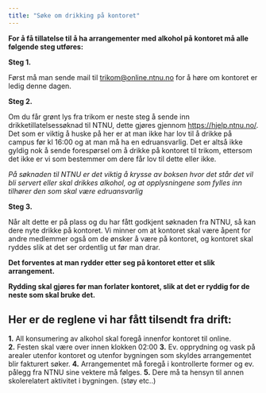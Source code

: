 ```yaml
---
title: "Søke om drikking på kontoret"
---
```


**For å få tillatelse til å ha arrangementer med alkohol på kontoret må alle følgende steg utføres:**

**Steg 1.**	

Først må man sende mail til trikom@online.ntnu.no for å høre om kontoret er ledig denne dagen.


**Steg 2.**	

Om du får grønt lys fra trikom er neste steg å sende inn drikketillatelsessøknad til NTNU, dette gjøres gjennom https://hjelp.ntnu.no/. Det som er viktig å huske på her er at man ikke har lov til å drikke på campus før kl 16:00 og at man må ha en edruansvarlig. Det er altså ikke gyldig nok å sende forespørsel om å drikke på kontoret til trikom, ettersom det ikke er vi som bestemmer om dere får lov til dette eller ikke.


_På søknaden til NTNU er det viktig å krysse av boksen hvor det står det vil bli servert eller skal drikkes alkohol, og at opplysningene som fylles inn tilhører den som skal være edruansvarlig_


**Steg 3.**	

Når alt dette er på plass og du har fått godkjent søknaden fra NTNU, så kan dere nyte drikke på kontoret. Vi minner om at kontoret skal være åpent for andre medlemmer også om de ønsker å være på kontoret, og kontoret skal ryddes slik at det ser ordentlig ut før man drar.
 
 
 
**Det forventes at man rydder etter seg på kontoret etter et slik arrangement.**


**Rydding skal gjøres før man forlater kontoret, slik at det er ryddig for de neste som skal bruke det.**
 
 
 
 
 
Her er de reglene vi har fått tilsendt fra drift:
-------------------------------------------------

**1.** All konsumering av alkohol skal foregå innenfor kontoret til
online.  
**2.** Festen skal være over innen klokken 02:00 
**3.** Ev. opprydning og vask på arealer utenfor kontoret og utenfor
bygningen som skyldes arrangementet blir fakturert søker.
**4.** Arrangementet må foregå i kontrollerte former og ev. pålegg fra
NTNU sine vektere må følges.
**5.** Dere må ta hensyn til annen skolerelatert aktivitet i bygningen.
(støy etc..)